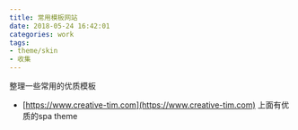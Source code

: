 ```yaml
---
title: 常用模板网站
date: 2018-05-24 16:42:01
categories: work
tags:
- theme/skin
- 收集
---
```

整理一些常用的优质模板

* [https://www.creative-tim.com](https://www.creative-tim.com) 上面有优质的spa theme